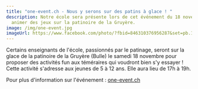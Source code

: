 ```yaml
---
title: "one-event.ch - Nous y serons sur des patins à glace ! "
description: Notre école sera présente lors de cet événement du 18 novembre pour
  animer des jeux sur la patinoire de la Gruyère.
image: /img/one-event.jpg
imageUrl: https://www.facebook.com/photo/?fbid=846310376956287&set=pb.100047319986249.-2207520000
---
```

Certains enseignants de l'école, passionnés par le patinage, seront sur la glace de la patinoire de la Gruyère (Bulle) le samedi 18 novembre pour proposer des activités fun aux téméraires qui voudront bien s'y essayer ! Cette activité s'adresse aux jeunes de 5 à 12 ans. Elle aura lieu de 17h à 19h.

P﻿our plus d'information sur l'événement : [one-event.ch](one-event.ch)